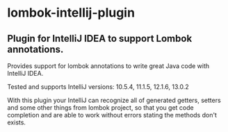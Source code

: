 lombok-intellij-plugin
======================

## Plugin for IntelliJ IDEA to support Lombok annotations. ##

Provides support for lombok annotations to write great Java code with IntelliJ IDEA.

Tested and supports IntelliJ versions: 10.5.4, 11.1.5, 12.1.6, 13.0.2

With this plugin your IntelliJ can recognize all of generated getters, setters and some other things from lombok project, so that you get code completion and are able to work without errors stating the methods don't exists.
